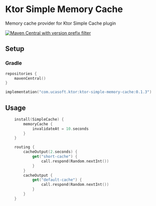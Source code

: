 # Ktor Simple Memory Cache
Memory cache provider for Ktor Simple Cache plugin

[![Maven Central with version prefix filter](https://img.shields.io/maven-central/v/com.ucasoft.ktor/ktor-simple-memory-cache/0.1.3?color=blue)](https://search.maven.org/artifact/com.ucasoft.ktor/ktor-simple-memory-cache/0.1.3/jar)
## Setup
### Gradle
```kotlin
repositories {
    mavenCentral()
}

implementation("com.ucasoft.ktor:ktor-simple-memory-cache:0.1.3")
```
## Usage
```kotlin
    install(SimpleCache) {
        memoryCache {
            invalidateAt = 10.seconds
        }
    }

    routing {
        cacheOutput(2.seconds) {
            get("short-cache") {
                call.respond(Random.nextInt())
            }
        }
        cacheOutput {
            get("default-cache") {
                call.respond(Random.nextInt())
            }
        }
    }
```